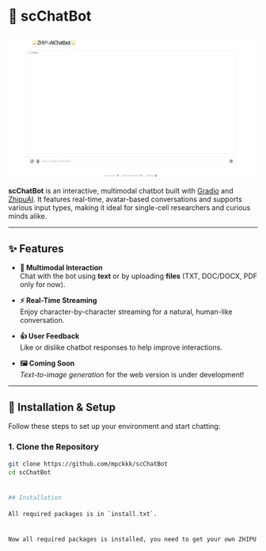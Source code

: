 # 🧬 scChatBot

![scChatBot Interface](image1.png)

**scChatBot** is an interactive, multimodal chatbot built with [Gradio](https://gradio.app/) and [ZhipuAI](https://www.bigmodel.cn). It features real-time, avatar-based conversations and supports various input types, making it ideal for single-cell researchers and curious minds alike.

---

## ✨ Features

- **🧠 Multimodal Interaction**  
  Chat with the bot using **text** or by uploading **files** (TXT, DOC/DOCX, PDF only for now).

- **⚡ Real-Time Streaming**  
  Enjoy character-by-character streaming for a natural, human-like conversation.

- **👍 User Feedback**  
  Like or dislike chatbot responses to help improve interactions.

- **🖼️ Coming Soon**  
  *Text-to-image generation* for the web version is under development!

---

## 🚀 Installation & Setup

Follow these steps to set up your environment and start chatting:

### 1. Clone the Repository

```bash
git clone https://github.com/mpckkk/scChatBot
cd scChatBot


## Installation

All required packages is in `install.txt`.


Now all required packages is installed, you need to get your own ZHIPU API from https://open.bigmodel.cn and run `python chatbot.py` to get start to explore!

